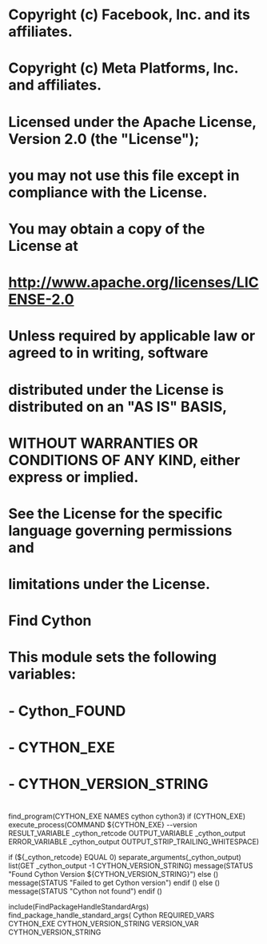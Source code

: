 # Copyright (c) Facebook, Inc. and its affiliates.
# Copyright (c) Meta Platforms, Inc. and affiliates.
#
# Licensed under the Apache License, Version 2.0 (the "License");
# you may not use this file except in compliance with the License.
# You may obtain a copy of the License at
#
#     http://www.apache.org/licenses/LICENSE-2.0
#
# Unless required by applicable law or agreed to in writing, software
# distributed under the License is distributed on an "AS IS" BASIS,
# WITHOUT WARRANTIES OR CONDITIONS OF ANY KIND, either express or implied.
# See the License for the specific language governing permissions and
# limitations under the License.

# Find Cython
#
# This module sets the following variables:
# - Cython_FOUND
# - CYTHON_EXE
# - CYTHON_VERSION_STRING
#
find_program(CYTHON_EXE
NAMES cython cython3)
if (CYTHON_EXE)
execute_process(COMMAND ${CYTHON_EXE} --version
RESULT_VARIABLE _cython_retcode
OUTPUT_VARIABLE _cython_output
ERROR_VARIABLE _cython_output
OUTPUT_STRIP_TRAILING_WHITESPACE)

if (${_cython_retcode} EQUAL 0)
separate_arguments(_cython_output)
list(GET _cython_output -1 CYTHON_VERSION_STRING)
message(STATUS "Found Cython Version ${CYTHON_VERSION_STRING}")
else ()
message(STATUS "Failed to get Cython version")
endif ()
else ()
message(STATUS "Cython not found")
endif ()

include(FindPackageHandleStandardArgs)
find_package_handle_standard_args(
Cython
REQUIRED_VARS CYTHON_EXE CYTHON_VERSION_STRING
VERSION_VAR CYTHON_VERSION_STRING
